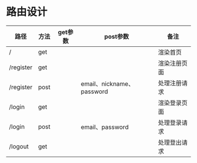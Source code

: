 # 路由设计

| 路径      | 方法 | get参数 | post参数                  | 备注         |
| --------- | ---- | ------- | ------------------------- | ------------ |
| /         | get  |         |                           | 渲染首页     |
| /register | get  |         |                           | 渲染注册页面 |
| /register | post |         | email、nickname、password | 处理注册请求 |
| /login    | get  |         |                           | 渲染登录页面 |
| /login    | post |         | email、password           | 处理登录请求 |
| /logout   | get  |         |                           | 处理登出请求 |

